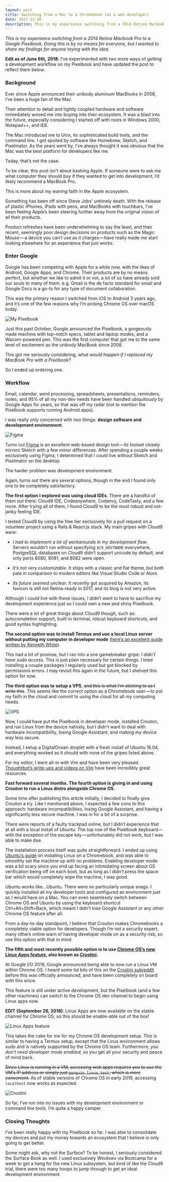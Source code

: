 ```yaml
---
layout: post
title: Switching from a Mac to a Chromebook (as a web developer)
date: 2017-11-26
description: This is my experience switching from a 2014 Retina Macbook Pro to a Google Pixelbook.
---
```


_This is my experience switching from a 2014 Retina Macbook Pro to a Google Pixelbook. Doing this is by no means for everyone, but I wanted to share my findings for anyone toying with the idea._

**Edit as of June 6th, 2018**: I’ve experimented with two more ways of getting a development workflow on my Pixelbook and have updated the post to reflect them below.


### Background

Ever since Apple announced their unibody aluminum MacBooks in 2008, I‘ve been a huge fan of the Mac.

Their attention to detail and tightly coupled hardware and software immediately wooed me into buying into their ecosystem. It was a blast into the future, especially considering I started off with roots in Windows 2000, Notepad++, and IE6.

The Mac introduced me to Unix, its sophisticated build tools, and the command line. I got spoiled by software like Homebrew, Sketch, and Pixelmator. As the years went by, I’ve always thought it was obvious that the Mac was the best platform for developers like me.

Today, that’s not the case.

To be clear, this post isn’t about bashing Apple. If someone were to ask me what computer they should buy if they wanted to get into development, I’d likely recommend a MacBook Pro.

This is more about my waning faith in the Apple ecosystem.

Something has been off since Steve Jobs’ untimely death. With the release of plastic iPhones, iPads with pens, and MacBooks with touchbars, I’ve been feeling Apple’s been steering further away from the original vision of all their products.

Product refreshes have been underwhelming to say the least, and their recent, seemingly poor design decisions on products such as the Magic Mouse — a device you can’t use as it charges — have really made me start looking elsewhere for an experience that just _works_.


### Enter Google

Google has been competing with Apple for a while now, with the likes of Android, Google Apps, and Chrome. Their products are by no means perfect, but whether we like to admit it or not, a lot of us have already sold our souls to many of them. e.g. Gmail is the de facto standard for email and Google Docs is a go-to for any type of document collaboration.

This was the primary reason I switched from iOS to Android 3 years ago, and it’s one of the few reasons why I’m picking Chrome OS over macOS today.

![My Pixelbook](/assets/posts/mac-to-chromebook/pixelbook.jpg)

Just this past October, Google announced the Pixelbook, a gorgeously made machine with top-notch specs, tablet and laptop modes, and a Wacom-powered pen. This was the first computer that got me to the same level of excitement as the unibody MacBook since 2008.

This got me seriously considering, _what would happen if I replaced my MacBook Pro with a Pixelbook_?

So I ended up ordering one.


### Workflow

Email, calendar, word processing, spreadsheets, presentations, reminders, notes, and 95% of all my non-dev needs have been handled ubiquitously by Google Apps for years, so that was off my radar (not to mention the Pixelbook supports running Android apps).

I was really only concerned with two things: **design software and development environment**.

![Figma](/assets/posts/mac-to-chromebook/figma.png)

Turns out [Figma](https://www.figma.com/) is an excellent web-based design tool — its toolset closely mirrors Sketch with a few minor differences. After spending a couple weeks exclusively using Figma, I determined that I could live without Sketch and Pixelmator on the desktop.

The harder problem was development environment.

Again, turns out there are several options, though in the end I found only one to be completely satisfactory.

**The first option I explored was using cloud IDEs**. There are a handful of them out there: Cloud9 IDE, Codeanywhere, Codenvy, CodeTasty, and a few more. After trying all of them, I found Cloud9 to be the most robust and not-janky feeling IDE.

I tested Cloud9 by using the free tier exclusively for a pull request on a volunteer project using a Rails & React.js stack. My main gripes with Cloud9 were:

- _I had to implement a lot of workarounds in my development flow_. Servers wouldn’t run without specifying `$C9_HOSTNAME` everywhere, PostgreSQL databases on Cloud9 didn’t support unicode by default, and only ports 8080, 8081, and 8082 were open.

- _It’s not very customizable_. It ships with a classic and flat theme, but both pale in comparison to modern editors like Visual Studio Code or Atom.

- _Its future seemed unclear_. It recently got acquired by Amazon, its favicon is still not Retina-ready in 2017, and its blog is not very active.

Although I _could_ live with these issues, I didn’t want to have to sacrifice my development experience just so I could own a new and shiny Pixelbook.

There were a lot of great things about Cloud9 though, such as: autocompletion support, built-in terminal, robust keyboard shortcuts, and good syntax highlighting.

**The second option was to install Termux and use a local Linux server without putting my computer in developer mode** ([here’s an excellent guide written by Kenneth White](https://blog.lessonslearned.org/building-a-more-secure-development-chromebook/)).

This had a lot of promise, but I ran into a one gamebreaker gripe: _I didn’t have sudo access_. This is just plain necessary for certain things. I tried installing a couple packages I regularly used but got blocked by permissions errors. I may revisit this again in the future, but I shelved this option for now.

**The third option was to setup a VPS**, ~~and this is what I'm sticking to as I write this~~. This seems like the correct option as a Chromebook user — to put my faith in the cloud and commit to using the cloud for all my computing needs.

![VPS](/assets/posts/mac-to-chromebook/vps.png)

Now, I could have put the Pixelbook in developer mode, installed Crouton, and run Linux from the device natively, but I didn’t want to deal with hardware incompatibility, losing Google Assistant, and making my device way less secure.

Instead, I setup a DigitalOcean droplet with a fresh install of Ubuntu 16.04, and everything worked as it should with none of the gripes listed above.

For my editor, I went all-in with Vim and have been very pleased. [Thoughtbot’s write-ups and videos on Vim](https://robots.thoughtbot.com/tags/vim) have been incredibly great resources.

**Fast forward several months. The fourth option is giving in and using Crouton to run a Linux distro alongside Chrome OS.**

Some time after publishing this article initially, I decided to finally give Crouton a try. Like I mentioned above, I expected a few cons to this approach: hardware incompatibilities, losing Google Assistant, and having a significantly less secure machine. I was in for a bit of a surprise.

There were reports of a faulty trackpad online, but I didn’t experience that at all with a local install of Ubuntu. The top row of the Pixelbook keyboard — with the exception of the escape key — unfortunately did not work, but I was able to make due.

The installation process itself was quite straightforward. I ended up using [Ubuntu’s guide](https://tutorials.ubuntu.com/tutorial/install-ubuntu-on-chromebook#0) on installing Linux on a Chromebook, and was able to smoothly set the machine up with no problems. Enabling developer mode was a bit scary since you end up facing an intimidating screen about OS verification being off on each boot, but as long as I didn’t press the space bar which would completely wipe the machine, I was good.

Ubuntu works like...Ubuntu. There were no particularly unique snags. I quickly installed all my developer tools and configured an environment just as I would have on a Mac. You can even seamlessly switch between Chrome OS and Ubuntu by using the keyboard shortcut Ctrl+Alt+Shift+Back, which meant I didn’t lose Google Assistant or any other Chrome OS feature after all.

From a day-to-day standpoint, I believe that Crouton makes Chromebooks a completely viable option for developers. Though I’m not a security expert, many others online warn of having developer mode on as a security risk, so use this option with that in mind.

**The fifth and most recently possible option is to use [Chrome OS’s new Linux Apps feature](https://blog.google/products/chromebooks/linux-on-chromebooks/), also known as [Crostini](https://www.reddit.com/r/Crostini/).**

At Google I/O 2018, Google announced being able to now run a Linux VM within Chrome OS. I heard some tid bits of this on the [Crostini subreddit](https://www.reddit.com/r/Crostini/) before this was officially announced, and have been completely on board with this since.

This feature is still under active development, but the Pixelbook (and a few other machines) can switch to the Chrome OS dev channel to begin using Linux apps now.

**EDIT (September 26, 2018)**: Linux Apps are now available on the stable channel for Chrome OS, so this should be enable-able out of the box!

![Linux Apps feature](/assets/posts/mac-to-chromebook/linux.png)

This takes the cake for me for my Chrome OS development setup. This is similar to having a Termux setup, except that the Linux environment allows sudo and is natively supported by the Chrome OS team. Furthermore, *you don’t need developer mode enabled*, so you get all your security and peace of mind back.

~~Since Linux is running in a VM, accessing web apps requires you to use the VM’s IP address or simply just `penguin.linux.test`, which is more convenient.~~ As of stable versions of Chrome OS in early 2019, accessing `localhost` now works as expected.

![Crostini](/assets/posts/mac-to-chromebook//crostini.png)

So far, I’ve run into no issues with my development environment or command line tools. I’m quite a happy camper.


### Closing Thoughts

I’ve been really happy with my Pixelbook so far. I was able to consolidate my devices and put my money towards an ecosystem that I believe is only going to get better.

Some might ask, why not the Surface? To be honest, I seriously considered the Surface Book as well. I used exclusively Windows via Bootcamp for a week to get a hang for the new Linux subsystem, but kind of like the Cloud9 trial, there were too many hoops to jump through to get an ideal development environment.
